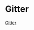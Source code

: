 # Gitter

[Gitter](https://gitter.im/vue-element-admin/discuss)

<script>
window.open('https://gitter.im/vue-element-admin/discuss')
</script>


